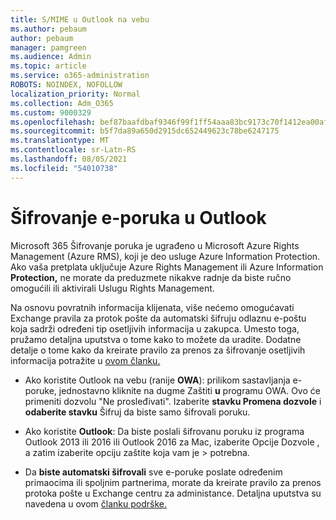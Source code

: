 ```yaml
---
title: S/MIME u Outlook na vebu
ms.author: pebaum
author: pebaum
manager: pamgreen
ms.audience: Admin
ms.topic: article
ms.service: o365-administration
ROBOTS: NOINDEX, NOFOLLOW
localization_priority: Normal
ms.collection: Adm_O365
ms.custom: 9000329
ms.openlocfilehash: bef87baafdbaf9346f99f1ff54aaa83bc9173c70f1412ea00afb717c15a8014c
ms.sourcegitcommit: b5f7da89a650d2915dc652449623c78be6247175
ms.translationtype: MT
ms.contentlocale: sr-Latn-RS
ms.lasthandoff: 08/05/2021
ms.locfileid: "54010738"
---
```

# <a name="encrypt-email-messages-in-outlook"></a>Šifrovanje e-poruka u Outlook

Microsoft 365 Šifrovanje poruka je ugrađeno u Microsoft Azure Rights Management (Azure RMS), koji je deo usluge Azure Information Protection. Ako vaša pretplata uključuje Azure Rights Management ili Azure Information **Protection,** ne morate da preduzmete nikakve radnje da biste ručno omogućili ili aktivirali Uslugu Rights Management.

Na osnovu povratnih informacija klijenata, više nećemo omogućavati Exchange pravila za protok pošte da automatski šifruju odlaznu e-poštu koja sadrži određeni tip osetljivih informacija u zakupca. Umesto toga, pružamo detaljna uputstva o tome kako to možete da uradite. Dodatne detalje o tome kako da kreirate pravilo za prenos za šifrovanje osetljivih informacija potražite u [ovom članku.](https://aka.ms/OmeEtr)

- Ako koristite Outlook na vebu (ranije **OWA**): prilikom sastavljanja e-poruke, jednostavno kliknite na dugme Zaštiti **u** programu OWA. Ovo će primeniti dozvolu "Ne prosleđivati". Izaberite **stavku Promena dozvole** i **odaberite stavku** Šifruj da biste samo šifrovali poruku.

- Ako koristite **Outlook**: Da biste poslali šifrovanu poruku iz programa Outlook 2013 ili 2016 ili Outlook 2016 za Mac, izaberite Opcije Dozvole , a zatim izaberite opciju zaštite koja vam je  >  potrebna.

- Da **biste automatski šifrovali** sve e-poruke poslate određenim primaocima ili spoljnim partnerima, morate da kreirate pravilo za prenos protoka pošte u Exchange centru za administance. Detaljna uputstva su navedena u ovom [članku podrške.](https://docs.microsoft.com/microsoft-365/compliance/define-mail-flow-rules-to-encrypt-email#create-mail-flow-rules-to-encrypt-email-messages-with-the-new-ome-capabilities)

